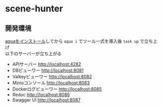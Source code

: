 # scene-hunter

## 開発環境

[aquaをインストール](https://zenn.dev/shunsuke_suzuki/books/aqua-handbook/viewer/install)してから `aqua i` でツール一式を導入後 `task up` で立ち上げ  
以下のサーバーが立ち上がる  

- APIサーバー <http://localhost:4282>
- DBビューワー <http://localhost:8081>
- Valkeyビューワー <http://localhost:8082>
- Minioコンソール <http://localhost:8083>
- Dockerログビューワー <http://localhost:8085>
- Redoc <http://localhost:8086>
- Swagger UI <http://localhost:8087>
